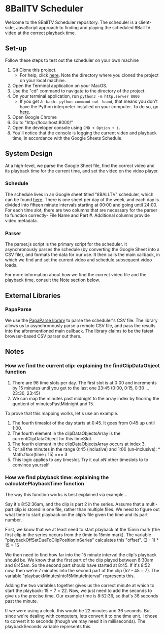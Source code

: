 # 8BallTV Scheduler
Welcome to the 8BallTV Scheduler repository. The scheduler is a
client-side, JavaScript approach to finding and playing the scheduled
8BallTV video at the correct playback time.

## Set-up
Follow these steps to test out the scheduler on your own machine
1. Git Clone this project.
   * For help, click [here](https://help.github.com/articles/cloning-a-repository/).
	   Note the directory where you cloned the project on your local machine.
2. Open the Terminal application on your MacOS.
3. Use the "cd" command to navigate to the directory of the project.
4. On your terminal application, run `python3 -m http.server 8000`
	 * If you get a `-bash: python command not found`, that means
	   you don't have the Python interpreter installed on your computer.
	   To do so, go [here](https://www.python.org/downloads/).
5. Open Google Chrome
6. Go to "http://localhost:8000/"
7. Open the developer console using `CMD + Option + i`.
8. You'll notice that the console is logging the current video and playback
	 time, in accordance with the Google Sheets Schedule.


## System Design
At a high-level, we parse the Google Sheet file, find the correct video
and its playback time for the current time, and set the video on the
video player.

### Schedule
The schedule lives in an Google sheet titled "8BALLTV"
scheduler, which can be found [here](). There is one sheet per day of
the week, and each day is divided into fifteen minute intervals starting
at 00:00 and going until 24:00. For each time slot, there are two
columns that are necessary for the parser to function correctly- File
Name and Part #. Additional columns provide video metadata.

### Parser
The parser.js script is the primary script for the scheduler. It asynchronously
parses the schedule (by converting the Google Sheet into a CSV file), and formats
the data for our use. It then
calls the main callback, in which we find and set the current video
and schedule subsequent video loads.

For more information about how we find the correct video file and the
playback time, consult the Note section below.

## External Libraries

### PapaParse
We use the [PapaParse library](https://www.papaparse.com/) to parse
the scheduler's CSV file. The library allows us to asynchronously
parse a remote CSV file, and pass the results into the aforementioned
main callback. The library claims to be the fatest browser-based CSV parser out there.

## Notes
### How we find the current clip: explaining the findClipDataObject function
1. There are 96 time slots per day. The first slot is at 0:00 and increments
by 15 minutes until you get to the last one 23:45 (0:00, 0:15, 0:30 ... 23:30, 23:45)
2. We can map the minutes past midnight to the array index
by flooring the quotient of minutesPastMidnight and 15.

To prove that this mapping works, let's use an example.
1. The fourth timeslot of the day starts at 0:45. It goes from 0:45 up until 1:00.
2. The fourth element in the clipDataObjectsArray is the currentClipDataObject for this timeSlot.
3. The fourth element in the clipDataObjectsArray occurs at index 3.
4. For all the minutes in the range 0:45 (inclusive) and 1:00 (un-inclusive):
		* Math.floor(time / 15) === 3
5. This logic applies to any timeslot. Try it out oN other timeslots to to convince yourself


### How we find playback time: explaining the calculatePlaybackTime function
The way this function works is best explained via example...

Say it's 8:52:36am, and the clip is part 2 in the series.
Assume that a multi-part clip is stored in one file, rather than
multiple files. We need to figure out what time to start playback
on the clip's file given the time and its part number.

First, we know that we at least need to start playback
at the 15min mark (the first clip in the series occurs from the 0min
to 15min mark). The variable
"playbackOffSetDueToClipPositionInSeries" calculates this "offset".
(2 - 1) * 15 = 15

We then need to find how far into the 15 minute interval the clip's
playback should be. We know that the first part of the clip played
between 8:30am and 8:45am. So the second part should have started at
8:45. If it's 8:52 now, then we're 7 minutes into the second part of
the clip (52 - 45 = 7). The variable "playbackMinutesInto15MinuteInterval"
represents this.

Adding the two variables together gives us the correct  minute
at which to start the playback: 15 + 7 = 22. Now, we just need to add
the seconds to give us the precise time. Our example time is 8:52:36,
so that's 36 seconds past the minute.

If we were using a clock, this would be 22 minutes and 36 seconds.
But since we're dealing with computers, lets convert it to one
time unit. I chose to convert it to seconds (though we may need it
in milliseconds). The playbackSeconds variable represents this.
